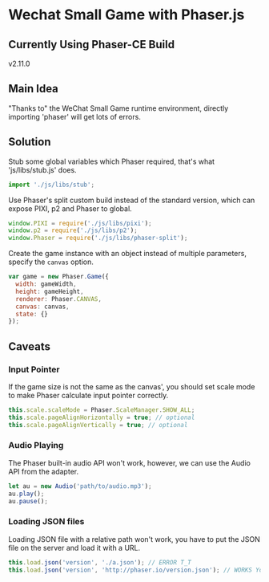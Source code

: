 # Wechat Small Game with Phaser.js

## Currently Using Phaser-CE Build

v2.11.0

## Main Idea

"Thanks to" the WeChat Small Game runtime environment, directly importing 'phaser' will get lots of errors.

## Solution

Stub some global variables which Phaser required, that's what 'js/libs/stub.js' does.

```js
import './js/libs/stub';
```

Use Phaser's split custom build instead of the standard version, which can expose PIXI, p2 and Phaser to global.

```js
window.PIXI = require('./js/libs/pixi');
window.p2 = require('./js/libs/p2');
window.Phaser = require('./js/libs/phaser-split');
```

Create the game instance with an object instead of multiple parameters, specify the `canvas` option.

```js
var game = new Phaser.Game({
  width: gameWidth,
  height: gameHeight,
  renderer: Phaser.CANVAS,
  canvas: canvas,
  state: {}
});
```

## Caveats

### Input Pointer

If the game size is not the same as the canvas', you should set scale mode to make Phaser calculate input pointer correctly.

```js
this.scale.scaleMode = Phaser.ScaleManager.SHOW_ALL;
this.scale.pageAlignHorizontally = true; // optional
this.scale.pageAlignVertically = true; // optional
```

### Audio Playing

The Phaser built-in audio API won't work, however, we can use the Audio API from the adapter.

```js
let au = new Audio('path/to/audio.mp3');
au.play();
au.pause();
```

### Loading JSON files

Loading JSON file with a relative path won't work, you have to put the JSON file on the server and load it with a URL.

```js
this.load.json('version', './a.json'); // ERROR T_T
this.load.json('version', 'http://phaser.io/version.json'); // WORKS YoY
```
